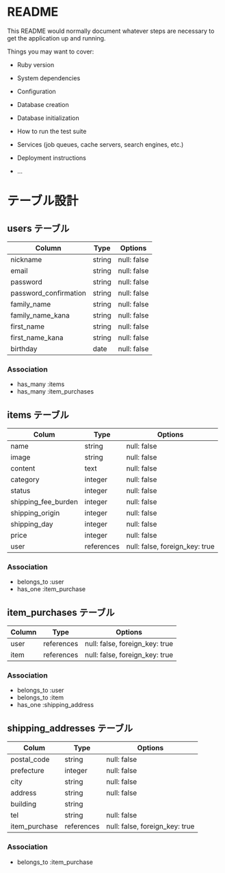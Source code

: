 # README

This README would normally document whatever steps are necessary to get the
application up and running.

Things you may want to cover:

* Ruby version

* System dependencies

* Configuration

* Database creation

* Database initialization

* How to run the test suite

* Services (job queues, cache servers, search engines, etc.)

* Deployment instructions

* ...

# テーブル設計

## users テーブル

| Column                | Type        | Options                            |
| --------------------- | ----------- | ---------------------------------- |
| nickname              | string      | null: false                        |
| email                 | string      | null: false                        |
| password              | string      | null: false                        |
| password_confirmation | string      | null: false                        |
| family_name           | string      | null: false                        |
| family_name_kana      | string      | null: false                        |
| first_name            | string      | null: false                        |
| first_name_kana       | string      | null: false                        |
| birthday              | date        | null: false                        |

### Association

- has_many :items
- has_many :item_purchases

## items テーブル

| Colum               | Type       | Options                        |
| ------------------- | ---------- | ------------------------------ |
| name                | string     | null: false                    |
| image               | string     | null: false                    |
| content             | text       | null: false                    |
| category            | integer    | null: false                    |
| status              | integer    | null: false                    |
| shipping_fee_burden | integer    | null: false                    |
| shipping_origin     | integer    | null: false                    |
| shipping_day        | integer    | null: false                    |
| price               | integer    | null: false                    |
| user                | references | null: false, foreign_key: true |

### Association

- belongs_to :user
- has_one :item_purchase

## item_purchases テーブル

| Column  | Type       | Options                        |
| ------- | ---------- | ------------------------------ |
| user    | references | null: false, foreign_key: true |
| item    | references | null: false, foreign_key: true |

### Association

- belongs_to :user
- belongs_to :item
- has_one :shipping_address

## shipping_addresses テーブル

| Colum         | Type       | Options                        |
| ------------- | ---------- | ------------------------------ |
| postal_code   | string     | null: false                    |
| prefecture    | integer    | null: false                    |
| city          | string     | null: false                    |
| address       | string     | null: false                    |
| building      | string     |                                |
| tel           | string     | null: false                    |
| item_purchase | references | null: false, foreign_key: true |

### Association

- belongs_to :item_purchase